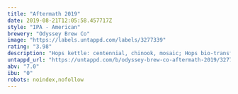 ```yaml
---
title: "Aftermath 2019"
date: 2019-08-21T12:05:58.457717Z
style: "IPA - American"
brewery: "Odyssey Brew Co"
image: "https://labels.untappd.com/labels/3277339"
rating: "3.98"
description: "Hops kettle: centennial, chinook, mosaic; Hops bio-transformation: mosaic, centennial; Hops post fermentation: cryo simcoe, cryo citra;"
untappd_url: "https://untappd.com/b/odyssey-brew-co-aftermath-2019/3277339"
abv: "7.0"
ibu: "0"
robots: noindex,nofollow
---
```

